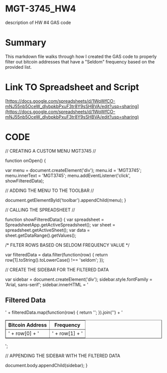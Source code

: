 # MGT-3745_HW4
description of HW #4 GAS code

# Summary

This markdown file walks through how I created the GAS code to properly filter out bitcoin addresses that have a "Seldom" frequency based on the provided list.

# Link TO Spreadsheet and Script

[https://docs.google.com/spreadsheets/d/1WqWfCO-mNJ55nb5OceW_dlybpkbPxuF3tr8Y9sSHBVA/edit?usp=sharing](https://docs.google.com/spreadsheets/d/1WqWfCO-mNJ55nb5OceW_dlybpkbPxuF3tr8Y9sSHBVA/edit?usp=sharing)

# CODE

 // CREATING A CUSTOM MENU MGT3745 //

function onOpen() {
  
  var menu = document.createElement('div');
  menu.id = 'MGT3745';
  menu.innerText = 'MGT3745';
  menu.addEventListener('click', showFilteredData);

  // ADDING THE MENU TO THE TOOLBAR //
  
  document.getElementById('toolbar').appendChild(menu);
}

// CALLING THE SPREADSHEET //

function showFilteredData() {
  var spreadsheet = SpreadsheetApp.getActiveSpreadsheet();
  var sheet = spreadsheet.getActiveSheet();
  var data = sheet.getDataRange().getValues();

  /* FILTER ROWS BASED ON SELDOM FREQUENCY VALUE */
  
  var filteredData = data.filter(function(row) {
    return row[1].toString().toLowerCase() !== 'seldom';
  });

  // CREATE THE SIDEBAR FOR THE FILTERED DATA
  
  var sidebar = document.createElement('div');
  sidebar.style.fontFamily = 'Arial, sans-serif';
  sidebar.innerHTML = '<h2>Filtered Data</h2><table border="1"><tr><th>Bitcoin Address</th><th>Frequency</th></tr>' +
    filteredData.map(function(row) {
      return '<tr><td>' + row[0] + '</td><td>' + row[1] + '</td></tr>';
    }).join('') + '</table>';

  // APPENDING THE SIDEBAR WITH THE FILTERED DATA
  
  document.body.appendChild(sidebar);
}
